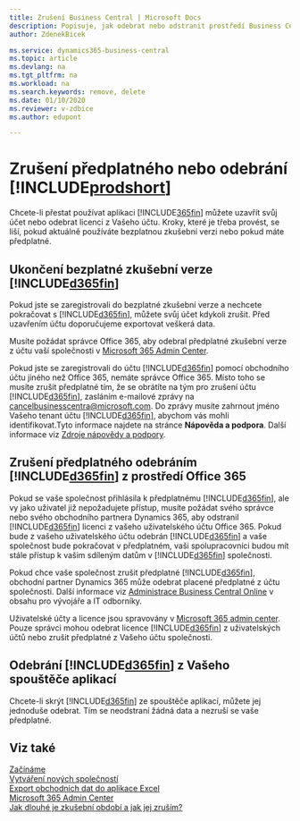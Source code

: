 ```yaml
---
title: Zrušení Business Central | Microsoft Docs
description: Popisuje, jak odebrat nebo odstranit prostředí Business Central.
author: ZdenekBicek

ms.service: dynamics365-business-central
ms.topic: article
ms.devlang: na
ms.tgt_pltfrm: na
ms.workload: na
ms.search.keywords: remove, delete
ms.date: 01/10/2020
ms.reviewer: v-zdbice
ms.author: edupont

---
```

# Zrušení předplatného nebo odebrání [!INCLUDE[prodshort](includes/prodshort.md)]

Chcete-li přestat používat aplikaci [!INCLUDE[365fin](includes/d365fin_md.md)] můžete uzavřít svůj účet nebo odebrat licenci z Vašeho účtu. Kroky, které je třeba provést, se liší, pokud aktuálně používáte bezplatnou zkušební verzi nebo pokud máte předplatné.

## Ukončení bezplatné zkušební verze [!INCLUDE[d365fin](includes/d365fin_md.md)]

Pokud jste se zaregistrovali do bezplatné zkušební verze a nechcete pokračovat s [!INCLUDE[d365fin](includes/d365fin_md.md)], můžete svůj účet kdykoli zrušit. Před uzavřením účtu doporučujeme exportovat veškerá data.

Musíte požádat správce Office 365, aby odebral předplatné zkušební verze z účtu vaší společnosti v [Microsoft 365 Admin Center](https://admin.microsoft.com/).

Pokud jste se zaregistrovali do účtu [!INCLUDE[d365fin](includes/d365fin_md.md)] pomocí obchodního účtu jiného než Office 365, nemáte správce Office 365. Místo toho se musíte zrušit předplatné tím, že se obrátíte na tým pro zrušení účtu [!INCLUDE[d365fin](includes/d365fin_md.md)], zasláním e-mailové zprávy na cancelbusinesscentra@microsoft.com. Do zprávy musíte zahrnout jméno Vašeho tenant účtu [!INCLUDE[d365fin](includes/d365fin_md.md)], abychom vás mohli identifikovat.Tyto informace najdete na stránce **Nápověda a podpora**. Další informace viz [Zdroje nápovědy a podpory](product-help-and-support.md).

## Zrušení předplatného odebráním [!INCLUDE[d365fin](includes/d365fin_md.md)] z prostředí Office 365

Pokud se vaše společnost přihlásila k předplatnému [!INCLUDE[d365fin](includes/d365fin_md.md)], ale vy jako uživatel již nepožadujete přístup, musíte požádat svého správce nebo svého obchodního partnera Dynamics 365, aby odstranil [!INCLUDE[d365fin](includes/d365fin_md.md)] licenci z vašeho uživatelského účtu Office 365. Pokud bude z vašeho uživatelského účtu odebrán [!INCLUDE[d365fin](includes/d365fin_md.md)] a vaše společnost bude pokračovat v předplatném, vaši spolupracovníci budou mít stále přístup k vašim sdíleným datům v [!INCLUDE[d365fin](includes/d365fin_md.md)] společnosti.

Pokud chce vaše společnost zrušit předplatné [!INCLUDE[d365fin](includes/d365fin_md.md)], obchodní partner Dynamics 365 může odebrat placené předplatné z účtu společnosti. Další informace viz [Administrace Business Central Online](/dynamics365/business-central/dev-itpro/administration/tenant-administration) v obsahu pro vývojáře a IT odborníky.

Uživatelské účty a licence jsou spravovány v [Microsoft 365 admin center](https://admin.microsoft.com/). Pouze správci mohou odebrat licence [!INCLUDE[d365fin](includes/d365fin_md.md)] z uživatelských účtů nebo zrušit předplatné z Vašeho účtu společnosti.

## Odebrání [!INCLUDE[d365fin](includes/d365fin_md.md)] z Vašeho spouštěče aplikací

Chcete-li skrýt [!INCLUDE[d365fin](includes/d365fin_md.md)] ze spouštěče aplikací, můžete jej jednoduše odebrat. Tím se neodstraní žádná data a nezruší se vaše předplatné.

## Viz také

[Začínáme](product-get-started.md)  
[Vytváření nových společností](about-new-company.md)  
[Export obchodních dat do aplikace Excel](about-export-data.md)  
[Microsoft 365 Admin Center](https://admin.microsoft.com/)  
[Jak dlouhé je zkušební období a jak jej zruším?](https://community.dynamics.com/business/b/financials/archive/2016/11/28/how-long-is-the-trial-period-and-how-do-i-cancel)  
